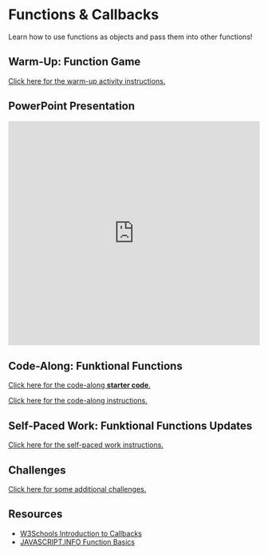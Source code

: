 # Functions & Callbacks
Learn how to use functions as objects and pass them into other functions!

## Warm-Up: Function Game
[Click here for the warm-up activity instructions.](WarmUp.md)

## PowerPoint Presentation
<iframe src='https://view.officeapps.live.com/op/embed.aspx?src=https://hylandtechclub.com/web-103/Callbacks/FunctionsAndCallbacks.pptx' width='100%' height='450px' frameborder='0'></iframe>

## Code-Along: Funktional Functions
[Click here for the code-along **starter code**.](https://hytop.onrender.com/e/funktional-functions)

[Click here for the code-along instructions.](FunktionalCodeAlong.md)

## Self-Paced Work: Funktional Functions Updates
[Click here for the self-paced work instructions.](SelfPacedWork.md)

## Challenges
[Click here for some additional challenges.](Challenges.md)

## Resources
- [W3Schools Introduction to Callbacks](https://www.w3schools.com/js/js_callback.asp)
- [JAVASCRIPT.INFO Function Basics](https://javascript.info/function-basics)
